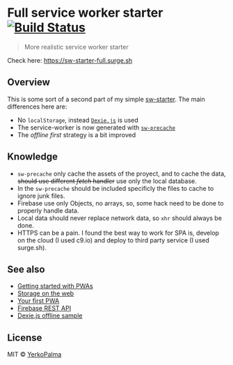Full service worker starter [![Build Status](https://img.shields.io/travis/YerkoPalma/sw-starter-full/master.svg?style=flat-square)](https://travis-ci.org/YerkoPalma/sw-starter-full)
===========================

> More realistic service worker starter

Check here: https://sw-starter-full.surge.sh

## Overview

This is some sort of a second part of my simple [sw-starter](https://github.com/YerkoPalma/sw-starter). The main differences here are:

- No `localStorage`, instead [`Dexie.js`](https://github.com/dfahlander/Dexie.js) is used
- The service-worker is now generated with [`sw-precache`](https://github.com/GoogleChrome/sw-precache)
- The _offline first_ strategy is a bit improved

## Knowledge

- `sw-precache` only cache the assets of the proyect, and to cache the data, ~~should use different _fetch_ handler~~ use only the local database.
- In the `sw-precache` should be included specificly the files to cache to ignore junk files.
- Firebase use only Objects, no arrays, so, some hack need to be done to properly handle data.
- Local data should never replace network data, so `xhr` should always be done.
- HTTPS can be a pain. I found the best way to work for SPA is, develop on the cloud (I used c9.io) and deploy to third party service (I used surge.sh).
 
## See also

- [Getting started with PWAs](https://addyosmani.com/blog/getting-started-with-progressive-web-apps/)
- [Storage on the web](https://github.com/addyosmani/storage-on-the-web)
- [Your first PWA](https://developers.google.com/web/fundamentals/getting-started/your-first-progressive-web-app/?hl=en)
- [Firebase REST API](https://www.firebase.com/docs/rest/api/)
- [Dexie.js offline sample](https://github.com/matthew-andrews/offline-todo-dexie/blob/gh-pages/application.js)

## License

MIT &copy; [YerkoPalma](https://github.com/YerkoPalma)
